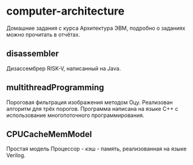 # computer-architecture
Домашние задания с курса Архитектура ЭВМ, подробно о заданиях можно прочитать в отчётах.
## disassembler
Дизассембрер RISK-V, написанный на Java.
## multithreadProgramming
Пороговая фильтрация изображения методом Оцу. Реализован алгоритм для трёх порогов. Программа написана на языке C++ с использование многопоточного программирования.
## CPUCacheMemModel
Простая модель Процессор - кэш - память, реализованная на языке Verilog.
